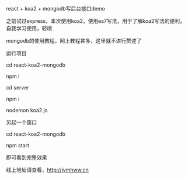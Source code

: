 react + koa2 + mongodb写后台接口demo

之前试过express，本次使用koa2，使用es7写法，用于了解koa2写法的便利，自我学习使用，轻喷

mongodb的使用教程，网上教程甚多，这里就不进行赘述了

运行项目

cd react-koa2-mongodb

npm i

cd server

npm i

nodemon koa2.js



另起一个窗口

cd react-koa2-mongodb

npm start


即可看到完整效果


线上地址请查看，http://jymhww.cn
